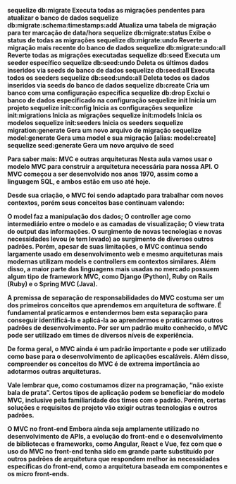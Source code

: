 <b>sequelize <b/>db:migrate	Executa todas as migrações pendentes para atualizar o banco de dados
<b>sequelize <b/>db:migrate:schema:timestamps:add	Atualiza uma tabela de migração para ter marcação de data/hora
<b>sequelize <b/>db:migrate:status	Exibe o status de todas as migrações
<b>sequelize <b/>db:migrate:undo	Reverte a migração mais recente do banco de dados
<b>sequelize <b/>db:migrate:undo:all	Reverte todas as migrações executadas
<b>sequelize <b/>db:seed	Executa um seeder específico
<b>sequelize <b/>db:seed:undo	Deleta os últimos dados inseridos via seeds do banco de dados
<b>sequelize <b/>db:seed:all	Executa todos os seeders
<b>sequelize <b/>db:seed:undo:all	Deleta todos os dados inseridos via seeds do banco de dados
<b>sequelize <b/>db:create	Cria um banco com uma configuração específica
<b>sequelize <b/>db:drop	Exclui o banco de dados especificado na configuração
<b>sequelize <b/>init	Inicia um projeto
<b>sequelize <b/>init:config	Inicia as configurações
<b>sequelize <b/>init:migrations	Inicia as migrações
<b>sequelize <b/>init:models	Inicia os modelos
<b>sequelize <b/>init:seeders	Inicia os seeders
<b>sequelize <b/>migration:generate	Gera um novo arquivo de migração
<b>sequelize <b/>model:generate	Gera uma model e sua migração [alias: model:create]
<b>sequelize <b/>seed:generate	Gera um novo arquivo de seed



Para saber mais: MVC e outras arquiteturas
Nesta aula vamos usar o modelo MVC para construir a arquitetura necessária para nossa API. O MVC começou a ser desenvolvido nos anos 1970, assim como a linguagem SQL, e ambos estão em uso até hoje.

Desde sua criação, o MVC foi sendo adaptado para trabalhar com novos contextos, porém seus conceitos base continuam valendo:

O model faz a manipulação dos dados;
O controller age como intermediário entre o modelo e as camadas de visualização;
O view trata do output das informações.
O surgimento de novas tecnologias e novas necessidades levou (e tem levado) ao surgimento de diversos outros padrões. Porém, apesar de suas limitações, o MVC continua sendo largamente usado em desenvolvimento web e mesmo arquiteturas mais modernas utilizam models e controllers em contextos similares. Além disso, a maior parte das linguagens mais usadas no mercado possuem algum tipo de framework MVC, como Django (Python), Ruby on Rails (Ruby) e o Spring MVC (Java).

A premissa de separação de responsabilidades do MVC costuma ser um dos primeiros conceitos que aprendemos em arquitetura de software. É fundamental praticarmos e entendermos bem esta separação para conseguir identificá-la e aplicá-la ao aprendermos e praticarmos outros padrões de desenvolvimento. Por ser um padrão muito conhecido, o MVC pode ser utilizado em times de diversos níveis de experiência.

De forma geral, o MVC ainda é um padrão importante e pode ser utilizado como base para o desenvolvimento de aplicações escaláveis. Além disso, compreender os conceitos do MVC é de extrema importância ao adotarmos outras arquiteturas.

Vale lembrar que, como costumamos dizer na programação, “não existe bala de prata”. Certos tipos de aplicação podem se beneficiar do modelo MVC, inclusive pela familiaridade dos times com o padrão. Porém, certas soluções e requisitos de projeto vão exigir outras tecnologias e outros padrões.

O MVC no front-end
Embora ainda seja amplamente utilizado no desenvolvimento de APIs, a evolução do front-end e o desenvolvimento de bibliotecas e frameworks, como Angular, React e Vue, fez com que o uso do MVC no front-end tenha sido em grande parte substituído por outros padrões de arquitetura que respondem melhor às necessidades específicas do front-end, como a arquitetura baseada em componentes e os micro front-ends.